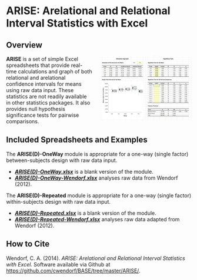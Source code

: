 # ARISE: Arelational and Relational Interval Statistics with Excel

## Overview

<img src="ARISE.jpg" alt="ARISE" align="right" style="padding: 0px 0px 20px 20px;">

**ARISE** is a set of simple Excel spreadsheets that provide real-time calculations and graph of both relational and arelational confidence intervals for means using raw data input. These statistics are not readily available in other statistics packages. It also provides null hypothesis significance tests for pairwise comparisons.

## Included Spreadsheets and Examples

The **ARISE(D)-OneWay** module is appropriate for a one-way (single factor) between-subjects design with raw data input.

- [**_ARISE(D)-OneWay.xlsx_**](./ARISE(D)-OneWay.xlsx) is a blank version of the module.
- [**_ARISE(D)-OneWay-Wendorf.xlsx_**](./ARISE(D)-OneWay-Wendorf.xlsx) analyses raw data from Wendorf (2012).

The **ARISE(D)-Repeated** module is appropriate for a one-way (single factor) within-subjects design with raw data input.

- [**_ARISE(D)-Repeated.xlsx_**](./ARISE(D)-Repeated.xlsx) is a blank version of the module.
- [**_ARISE(D)-Repeated-Wendorf.xlsx_**](./ARISE(D)-Repeated-Wendorf.xlsx) analyses raw data adapted from Wendorf (2012).

## How to Cite

Wendorf, C. A. (2014). _ARISE: Arelational and Relational Interval Statistics with Excel._ Software available via Github at https://github.com/cwendorf/BASE/tree/master/ARISE/.

